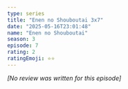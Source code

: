 ```yaml
---
type: series
title: "Enen no Shouboutai 3x7"
date: "2025-05-16T23:01:48"
name: "Enen no Shouboutai"
season: 3
episode: 7
rating: 2
ratingEmoji: ⭐️⭐️
---
```


*[No review was written for this episode]*

